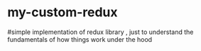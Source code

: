 # my-custom-redux
#simple implementation of redux library , just to understand the fundamentals of how things work under the hood 
